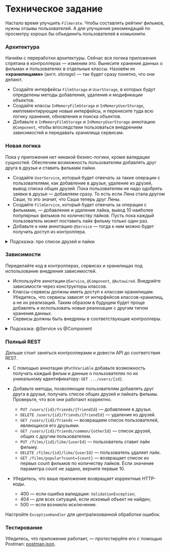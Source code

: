 # Техническое задание

Настало время улучшить `Filmorate`. Чтобы составлять рейтинг фильмов, нужны отзывы пользователей. А для улучшения
рекомендаций по просмотру хорошо бы объединить пользователей в комьюнити.

### Архитектура

Начнём с переработки архитектуры. Сейчас вся логика приложения спрятана в контроллерах — изменим это. Вынесите хранение
данных о фильмах и пользователях в отдельные классы. Назовём их **«хранилищами»** (англ. _storage_) — так будет сразу
понятно,
что они делают.

- Создайте интерфейсы `FilmStorage` и `UserStorage`, в которых будут определены методы добавления, удаления и
  модификации
  объектов.
- Создайте классы `InMemoryFilmStorage` и `InMemoryUserStorage`, имплементирующие новые интерфейсы, и перенесите туда
  всю
  логику хранения, обновления и поиска объектов.
- Добавьте к `InMemoryFilmStorage` и `InMemoryUserStorage` аннотацию `@Component`, чтобы впоследствии пользоваться
  внедрением
  зависимостей и передавать хранилища сервисам.

### Новая логика

Пока у приложения нет никакой бизнес-логики, кроме валидации сущностей. Обеспечим возможность пользователям добавлять
друг друга в друзья и ставить фильмам лайки.

- Создайте `UserService`, который будет отвечать за такие операции с пользователями, как добавление в друзья, удаление
  из друзей, вывод списка общих друзей. Пока пользователям не надо одобрять заявки в друзья — добавляем сразу. То есть
  если Лена стала другом Саши, то это значит, что Саша теперь друг Лены.
- Создайте `FilmService`, который будет отвечать за операции с фильмами, — добавление и удаление лайка, вывод 10
  наиболее популярных фильмов по количеству лайков. Пусть пока каждый пользователь может поставить лайк фильму только
  один раз.
- Добавьте к ним аннотацию `@Service` — тогда к ним можно будет получить доступ из контроллера.

<details>
<summary>Подсказка: про список друзей и лайки</summary>

Есть много способов хранить информацию о том, что два пользователя являются друзьями. Например, можно создать свойство
`friends` в классе пользователя, которое будет содержать список его друзей. Вы можете использовать такое решение или
придумать своё.
Для того чтобы обеспечить уникальность значения (мы не можем добавить одного человека в друзья дважды), проще всего
использовать для хранения `Set<Long>` c id друзей. Таким же образом можно обеспечить условие «один пользователь — один
лайк» для оценки фильмов.
</details>

### Зависимости

Переделайте код в контроллерах, сервисах и хранилищах под использование внедрения зависимостей.

- Используйте аннотации `@Service`, `@Component`, `@Autowired`. Внедряйте зависимости через конструкторы классов.
- Классы-сервисы должны иметь доступ к классам-хранилищам. Убедитесь, что сервисы зависят от интерфейсов
  классов-хранилищ, а не их реализаций. Таким образом в будущем будет проще добавлять и использовать новые реализации с
  другим типом хранения данных.
- Сервисы должны быть внедрены в соответствующие контроллеры.

<details>
<summary>Подсказка: @Service vs @Component</summary>

`@Component` — аннотация, которая определяет класс как управляемый Spring. Такой класс будет добавлен в контекст
приложения при сканировании. `@Service` не отличается по поведению, но обозначает более узкий спектр классов — такие,
которые содержат в себе бизнес-логику и, как правило, не хранят состояние.
</details>

### Полный REST

Дальше стоит заняться контроллерами и довести API до соответствия REST.

- С помощью аннотации `@PathVariable` добавьте возможность получать каждый фильм и данные о пользователях по их
  уникальному идентификатору: `GET .../users/{id}`.
- Добавьте методы, позволяющие пользователям добавлять друг друга в друзья, получать список общих друзей и лайкать
  фильмы. Проверьте, что все они работают корректно.
    - `PUT /users/{id}/friends/{friendId}` — добавление в друзья.
    - `DELETE /users/{id}/friends/{friendId}` — удаление из друзей.
    - `GET /users/{id}/friends` — возвращаем список пользователей, являющихся его друзьями.
    - `GET /users/{id}/friends/common/{otherId}` — список друзей, общих с другим пользователем.
    - `PUT /films/{id}/like/{userId}` — пользователь ставит лайк фильму.
    - `DELETE /films/{id}/like/{userId}` — пользователь удаляет лайк.
    - `GET /films/popular?count={count}` — возвращает список из первых count фильмов по количеству лайков. Если значение
      параметра count не задано, верните первые 10.

- Убедитесь, что ваше приложение возвращает корректные HTTP-коды.
    - 400 — если ошибка валидации: `ValidationException`;
    - 404 — для всех ситуаций, если искомый объект не найден;
    - 500 — если возникло исключение.

Настройте `ExceptionHandler` для централизованной обработки ошибок.


### Тестирование
Убедитесь, что приложение работает, — протестируйте его с помощью Postman: [postman.json](postman.json).
